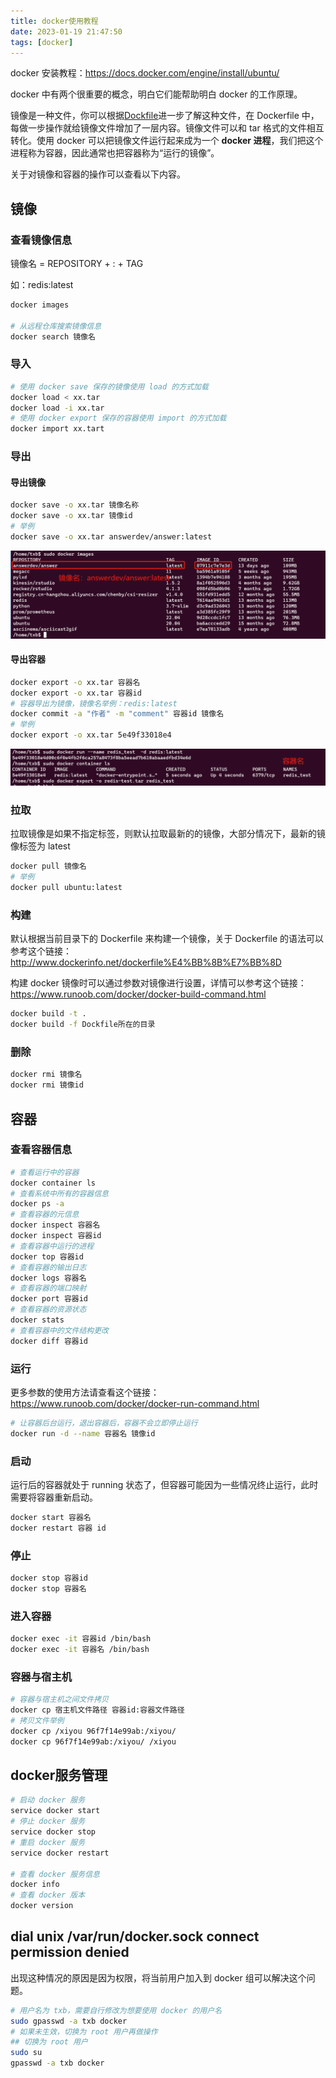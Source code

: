 ```yaml
---
title: docker使用教程
date: 2023-01-19 21:47:50
tags: [docker]
---
```


docker 安装教程：https://docs.docker.com/engine/install/ubuntu/

<!--more-->

docker 中有两个很重要的概念，明白它们能帮助明白 docker 的工作原理。

镜像是一种文件，你可以根据[Dockfile](http://www.dockerinfo.net/dockerfile%E4%BB%8B%E7%BB%8D)进一步了解这种文件，在 Dockerfile 中，每做一步操作就给镜像文件增加了一层内容。镜像文件可以和 tar 格式的文件相互转化。使用 docker 可以把镜像文件运行起来成为一个 **docker 进程**，我们把这个进程称为容器，因此通常也把容器称为“运行的镜像”。

关于对镜像和容器的操作可以查看以下内容。

## 镜像

### 查看镜像信息

镜像名 = REPOSITORY + : + TAG

如：redis:latest

```bash
docker images

# 从远程仓库搜索镜像信息
docker search 镜像名
```

### 导入

```bash
# 使用 docker save 保存的镜像使用 load 的方式加载
docker load < xx.tar
docker load -i xx.tar
# 使用 docker export 保存的容器使用 import 的方式加载
docker import xx.tart
```

### 导出

#### 导出镜像

```bash
docker save -o xx.tar 镜像名称
docker save -o xx.tar 镜像id
# 举例
docker save -o xx.tar answerdev/answer:latest
```

![image-20230120105502988](docker使用教程/image-20230120105502988.png)

#### 导出容器

```bash
docker export -o xx.tar 容器名
docker export -o xx.tar 容器id
# 容器导出为镜像，镜像名举例：redis:latest
docker commit -a "作者" -m "comment" 容器id 镜像名
# 举例
docker export -o xx.tar 5e49f33018e4
```

![image-20230120111129235](docker使用教程/image-20230120111129235.png)

### 拉取

拉取镜像是如果不指定标签，则默认拉取最新的的镜像，大部分情况下，最新的镜像标签为 latest

```bash
docker pull 镜像名
# 举例
docker pull ubuntu:latest
```

### 构建

默认根据当前目录下的 Dockerfile 来构建一个镜像，关于 Dockerfile 的语法可以参考这个链接：http://www.dockerinfo.net/dockerfile%E4%BB%8B%E7%BB%8D

构建 docker 镜像时可以通过参数对镜像进行设置，详情可以参考这个链接：https://www.runoob.com/docker/docker-build-command.html

```bash
docker build -t .
docker build -f Dockfile所在的目录
```

### 删除

```bash
docker rmi 镜像名
docker rmi 镜像id
```

## 容器

### 查看容器信息

```bash
# 查看运行中的容器
docker container ls
# 查看系统中所有的容器信息
docker ps -a
# 查看容器的元信息
docker inspect 容器名
docker inspect 容器id
# 查看容器中运行的进程
docker top 容器id
# 查看容器的输出日志
docker logs 容器名
# 查看容器的端口映射
docker port 容器id
# 查看容器的资源状态
docker stats
# 查看容器中的文件结构更改
docker diff 容器id
```

### 运行

更多参数的使用方法请查看这个链接：https://www.runoob.com/docker/docker-run-command.html

```bash
# 让容器后台运行，退出容器后，容器不会立即停止运行
docker run -d --name 容器名 镜像id
```

### 启动

运行后的容器就处于 running 状态了，但容器可能因为一些情况终止运行，此时需要将容器重新启动。

```bash
docker start 容器名
docker restart 容器 id
```

### 停止

```bash
docker stop 容器id
docker stop 容器名
```

### 进入容器

```bash
docker exec -it 容器id /bin/bash
docker exec -it 容器名 /bin/bash
```

### 容器与宿主机

```bash
# 容器与宿主机之间文件拷贝
docker cp 宿主机文件路径 容器id:容器文件路径
# 拷贝文件举例
docker cp /xiyou 96f7f14e99ab:/xiyou/
docker cp 96f7f14e99ab:/xiyou/ /xiyou
```

## docker服务管理

```bash
# 启动 docker 服务
service docker start
# 停止 docker 服务
service docker stop
# 重启 docker 服务
service docker restart

# 查看 docker 服务信息
docker info
# 查看 docker 版本
docker version
```

## dial unix /var/run/docker.sock connect permission denied

出现这种情况的原因是因为权限，将当前用户加入到 docker 组可以解决这个问题。

```bash
# 用户名为 txb，需要自行修改为想要使用 docker 的用户名
sudo gpasswd -a txb docker
# 如果未生效，切换为 root 用户再做操作
## 切换为 root 用户
sudo su
gpasswd -a txb docker
```

